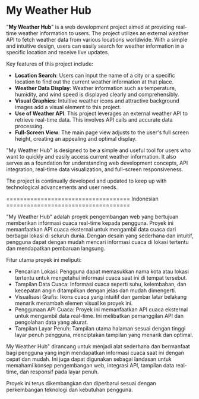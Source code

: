 # My Weather Hub

"**My Weather Hub**" is a web development project aimed at providing real-time weather information to users. The project utilizes an external weather API to fetch weather data from various locations worldwide. With a simple and intuitive design, users can easily search for weather information in a specific location and receive live updates.

Key features of this project include:
* **Location Search**: Users can input the name of a city or a specific location to find out the current weather information at that place.
* **Weather Data Display**: Weather information such as temperature, humidity, and wind speed is displayed clearly and comprehensibly.
* **Visual Graphics**: Intuitive weather icons and attractive background images add a visual element to this project.
* **Use of Weather API**: This project leverages an external weather API to retrieve real-time data. This involves API calls and accurate data processing.
* **Full-Screen View**: The main page view adjusts to the user's full screen height, creating an appealing and optimal display.

"My Weather Hub" is designed to be a simple and useful tool for users who want to quickly and easily access current weather information. It also serves as a foundation for understanding web development concepts, API integration, real-time data visualization, and full-screen responsiveness.

The project is continually developed and updated to keep up with technological advancements and user needs.

==================================== Indonesian ====================================

"My Weather Hub" adalah proyek pengembangan web yang bertujuan memberikan informasi cuaca real-time kepada pengguna. Proyek ini memanfaatkan API cuaca eksternal untuk mengambil data cuaca dari berbagai lokasi di seluruh dunia. Dengan desain yang sederhana dan intuitif, pengguna dapat dengan mudah mencari informasi cuaca di lokasi tertentu dan mendapatkan pembaruan langsung.

Fitur utama proyek ini meliputi:
* Pencarian Lokasi: Pengguna dapat memasukkan nama kota atau lokasi tertentu untuk mengetahui informasi cuaca saat ini di tempat tersebut.
* Tampilan Data Cuaca: Informasi cuaca seperti suhu, kelembaban, dan kecepatan angin ditampilkan dengan jelas dan mudah dimengerti.
* Visualisasi Grafis: Ikons cuaca yang intuitif dan gambar latar belakang menarik menambah elemen visual ke proyek ini.
* Penggunaan API Cuaca: Proyek ini memanfaatkan API cuaca eksternal untuk mengambil data real-time. Ini melibatkan pemanggilan API dan pengolahan data yang akurat.
* Tampilan Layar Penuh: Tampilan utama halaman sesuai dengan tinggi layar penuh pengguna, menciptakan tampilan yang menarik dan optimal.

My Weather Hub" dirancang untuk menjadi alat sederhana dan bermanfaat bagi pengguna yang ingin mendapatkan informasi cuaca saat ini dengan cepat dan mudah. Ini juga dapat digunakan sebagai landasan untuk memahami konsep pengembangan web, integrasi API, tampilan data real-time, dan responsif pada layar penuh.

Proyek ini terus dikembangkan dan diperbarui sesuai dengan perkembangan teknologi dan kebutuhan pengguna.
